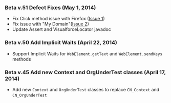 ### Beta v.51 Defect Fixes (May 1, 2014)

* Fix Click method issue with Firefox ([Issue 1](https://github.com/ryojiosawa/cinnamon/issues/1))
* Fix issue with "My Domain"([Issue 2](https://github.com/ryojiosawa/cinnamon/issues/2))
* Update Assert and VisualforceLocator javadoc

### Beta v.50 Add Implicit Waits (April 22, 2014)
* Support Implicit Waits for `WebElement.getText` and `WebElement.sendKeys` methods

### Beta v.45 Add new Context and OrgUnderTest classes (April 17, 2014)
* Add new `Context` and `OrgUnderTest` classes to replace `CN_Context` and `CN_OrgUnderTest`
